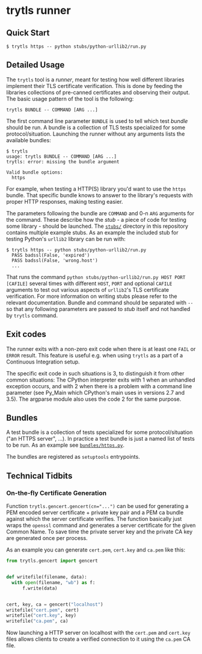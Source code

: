 # trytls runner

## Quick Start

```
$ trytls https -- python stubs/python-urllib2/run.py
```

## Detailed Usage

The `trytls` tool is a *runner*, meant for testing how well different libraries implement their TLS certificate verification. This is done by feeding the libraries collections of pre-canned certificates and observing their output. The basic usage pattern of the tool is the following:

```
trytls BUNDLE -- COMMAND [ARG ...]
```

The first command line parameter `BUNDLE` is used to tell which test *bundle* should be run. A bundle is a collection of TLS tests specialized for some protocol/situation. Launching the runner without any arguments lists the available bundles:

```
$ trytls
usage: trytls BUNDLE -- COMMAND [ARG ...]
trytls: error: missing the bundle argument

Valid bundle options:
  https
```

For example, when testing a HTTP(S) library you'd want to use the `https` bundle. That specific bundle knows to answer to the library's requests with proper HTTP responses, making testing easier.

The parameters following the bundle are `COMMAND` and 0-n `ARG` arguments for the command. These describe how the *stub* - a piece of code for testing some library - should be launched. The [`stubs/`](../stubs) directory in this repository contains multiple example stubs. As an example the included stub for testing Python's `urllib2` library can be run with:

```
$ trytls https -- python stubs/python-urllib2/run.py
  PASS badssl(False, 'expired')
  PASS badssl(False, 'wrong.host')
  ...
```

That runs the command `python stubs/python-urllib2/run.py HOST PORT [CAFILE]` several times with different `HOST`, `PORT` and optional `CAFILE` arguments to test out various aspects of `urllib2`'s TLS certificate verification. For more information on writing stubs please refer to the relevant documentation. Bundle and command should be separated with `--` so that any following parameters are passed to *stub* itself and not handled by `trytls` command.

## Exit codes

The runner exits with a non-zero exit code when there is at least one `FAIL` or `ERROR` result. This feature is useful e.g. when using `trytls` as a part of a Continuous Integration setup.

The specific exit code in such situations is 3, to distinguish it from other common situations: The CPython interpreter exits with 1 when an unhandled exception occurs, and with 2 when there is a problem with a command line parameter (see Py_Main which CPython's main uses in versions 2.7 and 3.5). The argparse module also uses the code 2 for the same purpose.

## Bundles

A test bundle is a collection of tests specialized for some protocol/situation ("an HTTPS server", ...). In practice a test bundle is just a named list of tests to be run. As an example see [`bundles/https.py`](./bundles/https.py).

The bundles are registered as `setuptools` entrypoints.

## Technical Tidbits

### On-the-fly Certificate Generation

Function `trytls.gencert.gencert(cn="...")` can be used for generating a PEM encoded server certificate + private key pair and a PEM ca bundle against which the server certificate verifies. The function basically just wraps the `openssl` command and generates a server certificate for the given Common Name. To save time the private server key and the private CA key are generated once per process.

As an example you can generate `cert.pem`, `cert.key` and `ca.pem` like this:
  ```python
from trytls.gencert import gencert


def writefile(filename, data):
    with open(filename, "wb") as f:
        f.write(data)


cert, key, ca = gencert("localhost")
writefile("cert.pem", cert)
writefile("cert.key", key)
writefile("ca.pem", ca)
```
Now launching a HTTP server on localhost with the `cert.pem` and `cert.key` files allows clients to create a verified connection to it using the `ca.pem` CA file.
